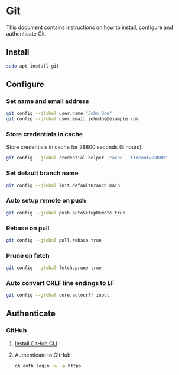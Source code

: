 # Git

This document contains instructions on how to install, configure and authenticate Git.

## Install

```bash
sudo apt install git
```

## Configure

### Set name and email address

```bash
git config --global user.name "John Doe"
git config --global user.email johndoe@example.com
```

### Store credentials in cache

Store credentials in cache for 28800 seconds (8 hours):

```bash
git config --global credential.helper 'cache --timeout=28800'
```

### Set default branch name

```bash
git config --global init.defaultBranch main
```

### Auto setup remote on push

```bash
git config --global push.autoSetupRemote true
```

### Rebase on pull

```bash
git config --global pull.rebase true
```

### Prune on fetch

```bash
git config --global fetch.prune true
```

### Auto convert CRLF line endings to LF

```bash
git config --global core.autocrlf input
```

## Authenticate

### GitHub

1. [Install GitHub CLI](https://github.com/cli/cli/blob/trunk/docs/install_linux.md).

1. Authenticate to GitHub:

   ```bash
   gh auth login -w -p https
   ```
